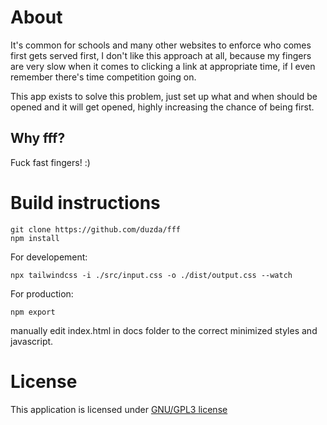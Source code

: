 # About

It's common for schools and many other websites to enforce who comes first gets served first, I don't like this approach at all, because my fingers are very slow when it comes to clicking a link at appropriate time, if I even remember there's time competition going on.

This app exists to solve this problem, just set up what and when should be opened and it will get opened, highly increasing the chance of being first.

## Why fff?
Fuck fast fingers! :)

# Build instructions

`git clone https://github.com/duzda/fff`  
`npm install`  

For developement:

`npx tailwindcss -i ./src/input.css -o ./dist/output.css --watch`  

For production:

`npm export`  

manually edit index.html in docs folder to the correct minimized styles and javascript.  

# License
This application is licensed under [GNU/GPL3 license](LICENSE)